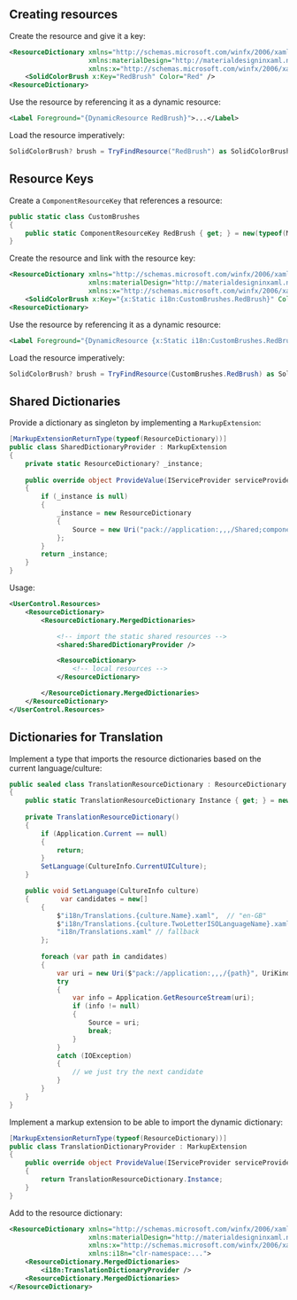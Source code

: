 ## Creating resources

Create the resource and give it a key:
```xml
<ResourceDictionary xmlns="http://schemas.microsoft.com/winfx/2006/xaml/presentation"  
                    xmlns:materialDesign="http://materialdesigninxaml.net/winfx/xaml/themes"  
                    xmlns:x="http://schemas.microsoft.com/winfx/2006/xaml">
    <SolidColorBrush x:Key="RedBrush" Color="Red" />
<ResourceDictionary>  
```

Use the resource by referencing it as a dynamic resource:
```xml
<Label Foreground="{DynamicResource RedBrush}">...</Label>
```

Load the resource imperatively:
```csharp
SolidColorBrush? brush = TryFindResource("RedBrush") as SolidColorBrush;
```

## Resource Keys

Create a `ComponentResourceKey` that references a resource:

```cs
public static class CustomBrushes
{
    public static ComponentResourceKey RedBrush { get; } = new(typeof(MyResources), nameof(RedBrush));
}
```

Create the resource and link with the resource key:
```xml
<ResourceDictionary xmlns="http://schemas.microsoft.com/winfx/2006/xaml/presentation"  
                    xmlns:materialDesign="http://materialdesigninxaml.net/winfx/xaml/themes"  
                    xmlns:x="http://schemas.microsoft.com/winfx/2006/xaml">
    <SolidColorBrush x:Key="{x:Static i18n:CustomBrushes.RedBrush}" Color="Red" />
<ResourceDictionary>  
```

Use the resource by referencing it as a dynamic resource:
```xml
<Label Foreground="{DynamicResource {x:Static i18n:CustomBrushes.RedBrush}}">...</Label>
```

Load the resource imperatively:
```csharp
SolidColorBrush? brush = TryFindResource(CustomBrushes.RedBrush) as SolidColorBrush;
```

## Shared Dictionaries

Provide a dictionary as singleton by implementing a `MarkupExtension`:

```csharp
[MarkupExtensionReturnType(typeof(ResourceDictionary))]  
public class SharedDictionaryProvider : MarkupExtension  
{  
    private static ResourceDictionary? _instance;  
  
    public override object ProvideValue(IServiceProvider serviceProvider)  
    {
        if (_instance is null)  
        {
            _instance = new ResourceDictionary
            {  
				Source = new Uri("pack://application:,,,/Shared;component/SharedDictionaries.xaml", UriKind.Absolute)  
			};
		}  
		return _instance;  
	}
}
```

Usage:
```xml
<UserControl.Resources>  
    <ResourceDictionary>
	    <ResourceDictionary.MergedDictionaries>  

			<!-- import the static shared resources -->
            <shared:SharedDictionaryProvider />

            <ResourceDictionary>
                <!-- local resources -->
            </ResourceDictionary>

        </ResourceDictionary.MergedDictionaries>  
    </ResourceDictionary>
</UserControl.Resources>
```

## Dictionaries for Translation

Implement a type that imports the resource dictionaries based on the current language/culture:

```csharp
public sealed class TranslationResourceDictionary : ResourceDictionary  
{  
    public static TranslationResourceDictionary Instance { get; } = new();  
  
    private TranslationResourceDictionary()  
    {   
	    if (Application.Current == null)  
        {
			return;  
        }  
        SetLanguage(CultureInfo.CurrentUICulture);  
    }

    public void SetLanguage(CultureInfo culture)  
    {        var candidates = new[]  
        {
	        $"i18n/Translations.{culture.Name}.xaml",  // "en-GB"  
            $"i18n/Translations.{culture.TwoLetterISOLanguageName}.xaml", // "en"  
            "i18n/Translations.xaml" // fallback  
        };  
  
        foreach (var path in candidates)  
        {
	        var uri = new Uri($"pack://application:,,,/{path}", UriKind.Absolute);
            try  
            {  
                var info = Application.GetResourceStream(uri);  
                if (info != null)
	            {
		            Source = uri;  
                    break;  
                }
            }
            catch (IOException)  
            {
	            // we just try the next candidate  
            }  
        }
    }
}
```

Implement a markup extension to be able to import the dynamic dictionary:
```csharp
[MarkupExtensionReturnType(typeof(ResourceDictionary))]  
public class TranslationDictionaryProvider : MarkupExtension  
{  
    public override object ProvideValue(IServiceProvider serviceProvider)  
    {
	    return TranslationResourceDictionary.Instance;  
    }
}
```

Add to the resource dictionary:
```xml
<ResourceDictionary xmlns="http://schemas.microsoft.com/winfx/2006/xaml/presentation"  
                    xmlns:materialDesign="http://materialdesigninxaml.net/winfx/xaml/themes"  
                    xmlns:x="http://schemas.microsoft.com/winfx/2006/xaml"  
                    xmlns:i18n="clr-namespace:...">  
    <ResourceDictionary.MergedDictionaries>
        <i18n:TranslationDictionaryProvider />
    <ResourceDictionary.MergedDictionaries>
</ResourceDictionary>
```
